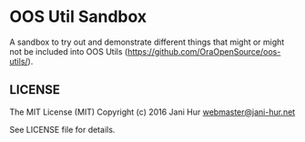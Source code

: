 OOS Util Sandbox
================

A sandbox to try out and demonstrate different things that might or might not
be included into OOS Utils (https://github.com/OraOpenSource/oos-utils/).

LICENSE
-------

The MIT License (MIT) Copyright (c) 2016 Jani Hur <webmaster@jani-hur.net>

See LICENSE file for details.
